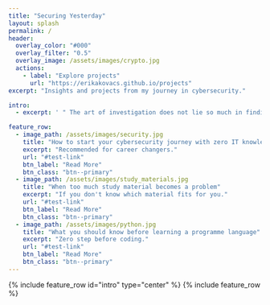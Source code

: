 ```yaml
---
title: "Securing Yesterday"
layout: splash
permalink: /
header:
  overlay_color: "#000"
  overlay_filter: "0.5"
  overlay_image: /assets/images/crypto.jpg
  actions:
    - label: "Explore projects"
      url: "https://erikakovacs.github.io/projects"
excerpt: "Insights and projects from my journey in cybersecurity."

intro: 
  - excerpt: ' " The art of investigation does not lie so much in finding the clues as in discovering connections between seemingly unrelated facts. " - Author Unknown'  

feature_row:
  - image_path: /assets/images/security.jpg
    title: "How to start your cybersecurity journey with zero IT knowledge"
    excerpt: "Recommended for career changers."
    url: "#test-link"
    btn_label: "Read More"
    btn_class: "btn--primary"
  - image_path: /assets/images/study_materials.jpg
    title: "When too much study material becomes a problem"
    excerpt: "If you don't know which material fits for you."
    url: "#test-link"
    btn_label: "Read More"
    btn_class: "btn--primary"
  - image_path: /assets/images/python.jpg
    title: "What you should know before learning a programme language"
    excerpt: "Zero step before coding."
    url: "#test-link"
    btn_label: "Read More"
    btn_class: "btn--primary"
---
```


{% include feature_row id="intro" type="center" %}
{% include feature_row %}